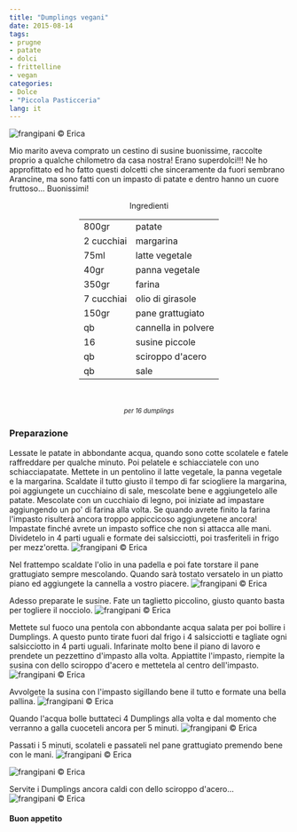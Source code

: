 ```yaml
---
title: "Dumplings vegani"
date: 2015-08-14
tags:
- prugne
- patate
- dolci
- frittelline
- vegan
categories:
- Dolce
- "Piccola Pasticceria"
lang: it
---
```

![](header.jpg "frangipani © Erica")

Mio marito aveva comprato un cestino di susine buonissime, raccolte proprio a qualche chilometro da casa nostra! Erano superdolci!!! Ne ho approfittato ed ho fatto questi dolcetti che sinceramente da fuori sembrano Arancine, ma sono fatti con un impasto di patate e dentro hanno un cuore fruttoso... Buonissimi!


<div id="wrapper" style="text-align: center">
  <div id="yourdiv" style="display: inline-block;">
    <div class="ingredients">
      <div class="ingredients-title">Ingredienti</div>
      <table>
        <tbody>
          <tr>
            <td>800gr</td>
            <td>patate</td>
          </tr>
          <tr>
            <td>2 cucchiai</td>
            <td>margarina</td>
          </tr>
          <tr>
            <td>75ml</td>
            <td>latte vegetale</td>
          </tr>
          <tr>
            <td>40gr</td>
            <td>panna vegetale</td>
          </tr>
          <tr>
            <td>350gr</td>
            <td>farina</td>
          </tr>
          <tr>
            <td>7 cucchiai</td>
            <td>olio di girasole</td>
          </tr>
          <tr>
            <td>150gr</td>
            <td>pane grattugiato</td>
          </tr>
          <tr>
            <td>qb</td>
            <td>cannella in polvere</td>
          </tr>
          <tr>
            <td>16</td>
            <td>susine piccole</td>
          </tr>
          <tr>
            <td>qb</td>
            <td>sciroppo d'acero</td>
          </tr>
          <tr> 
            <td>qb</td>
            <td>sale</td>
          </tr>
        </tbody>
      </table>
      <br></br>
      <i class="pull-right" style="font-size: 80%;">per 16 dumplings</i>
    </div>
  </div>
</div>


<h3>
  <font color="grey">
    <i class="fa fa-cogs"></i>
  </font> Preparazione
</h3>

Lessate le patate in abbondante acqua, quando sono cotte scolatele e fatele raffreddare per qualche minuto. Poi pelatele e schiacciatele con uno schiacciapatate. Mettete in un pentolino il latte vegetale, la panna vegetale e la margarina. Scaldate il tutto giusto il tempo di far sciogliere la margarina, poi aggiungete un cucchiaino di sale, mescolate bene e aggiungetelo alle patate. Mescolate con un cucchiaio di legno, poi iniziate ad impastare aggiungendo un po' di farina alla volta. Se quando avrete finito la farina l'impasto risulterà ancora troppo appiccicoso aggiungetene ancora! Impastate finché avrete un impasto soffice che non si attacca alle mani. Dividetelo in 4 parti uguali e formate dei salsicciotti, poi trasferiteli in frigo per mezz'oretta.
![](impasto.jpg "frangipani © Erica")

Nel frattempo scaldate l'olio in una padella e poi fate torstare il pane grattugiato sempre mescolando. Quando sarà tostato versatelo in un piatto piano ed aggiungete la cannella a vostro piacere.
![](pangrattato.jpg "frangipani © Erica")

Adesso preparate le susine. Fate un taglietto piccolino, giusto quanto basta per togliere il nocciolo.
![](prugne.jpg "frangipani © Erica")

Mettete sul fuoco una pentola con abbondante acqua salata per poi bollire i Dumplings. A questo punto tirate fuori dal frigo i 4 salsicciotti e tagliate ogni salsicciotto in 4 parti uguali. Infarinate molto bene il piano di lavoro e prendete un pezzettino d'impasto alla volta. Appiattite l'impasto, riempite la susina con dello sciroppo d'acero e mettetela al centro dell'impasto.
![](riempire.jpg "frangipani © Erica")

Avvolgete la susina con l'impasto sigillando bene il tutto e formate una bella pallina.
![](fatto.jpg "frangipani © Erica")

Quando l'acqua bolle buttateci 4 Dumplings alla volta e dal momento che verranno a galla cuoceteli ancora per 5 minuti.
![](bollire.jpg "frangipani © Erica")

Passati i 5 minuti, scolateli e passateli nel pane grattugiato premendo bene con le mani.
![](impanare.jpg "frangipani © Erica")

![](impanati.jpg "frangipani © Erica")

Servite i Dumplings ancora caldi con dello sciroppo d'acero...
![](risultato.jpg "frangipani © Erica")


<h4>Buon appetito
  <font color="red">
    <i class="fa fa-smile-o"></i>
  </font>
</h4>